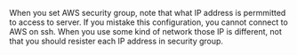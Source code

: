 When you set AWS security group, note that what IP address is permmitted to access to server.
If you mistake this configuration, you cannot connect to AWS on ssh.
When you use some kind of network those IP is different, not that you should resister each IP address in security group.
